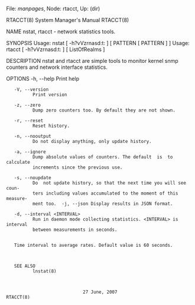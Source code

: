 File: *manpages*,  Node: rtacct,  Up: (dir)

RTACCT(8)                   System Manager's Manual                  RTACCT(8)



NAME
       nstat, rtacct - network statistics tools.


SYNOPSIS
       Usage: nstat [ -h?vVzrnasd:t: ] [ PATTERN [ PATTERN ] ]
       Usage: rtacct [ -h?vVzrnasd:t: ] [ ListOfRealms ]


DESCRIPTION
       nstat  and  rtacct are simple tools to monitor kernel snmp counters and
       network interface statistics.


OPTIONS
       -h, --help Print help

       -V, --version
              Print version

       -z, --zero
              Dump zero counters too. By default they are not shown.

       -r, --reset
              Reset history.

       -n, --nooutput
              Do not display anything, only update history.

       -a, --ignore
              Dump absolute values of counters. The default  is  to  calculate
              increments since the previous use.

       -s, --noupdate
              Do  not update history, so that the next time you will see coun-
              ters including values accumulated to the moment of this measure-
              ment too.  -j, --json Display results in JSON format.

       -d, --interval <INTERVAL>
              Run in daemon mode collecting statistics. <INTERVAL> is interval
              between measurements in seconds.


       Time interval to average rates. Default value is 60 seconds.



       SEE ALSO
              lnstat(8)



                                 27 June, 2007                       RTACCT(8)
